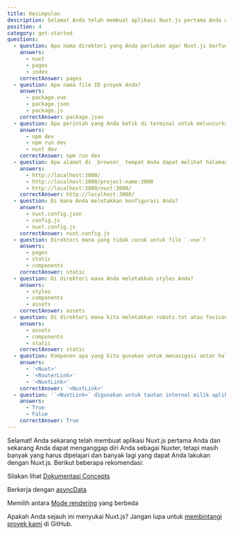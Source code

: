 ```yaml
---
title: Kesimpulan
description: Selamat Anda telah membuat aplikasi Nuxt.js pertama Anda dan sekarang Anda dapat menganggap diri Anda seorang Nuxter. Namun masih banyak lagi yang harus dipelajari dan banyak lagi yang dapat Anda lakukan dengan Nuxt.js. Berikut ini beberapa rekomendasi.
position: 4
category: get-started
questions:
  - question: Apa nama direktori yang Anda perlukan agar Nuxt.js berfungsi?
    answers:
      - nuxt
      - pages
      - index
    correctAnswer: pages
  - question: Apa nama file ID proyek Anda?
    answers:
      - package.vue
      - package.json
      - package.js
    correctAnswer: package.json
  - question: Apa perintah yang Anda ketik di terminal untuk meluncurkan proyek Nuxt.js Anda?
    answers:
      - npm dev
      - npm run dev
      - nuxt dev
    correctAnswer: npm run dev
  - question: Apa alamat di _browser_ tempat Anda dapat melihat halaman Anda dalam mode pengembangan?
    answers:
      - http://localhost:3000/
      - http://localhost:3000/project-name:3000
      - http://localhost:3000/nuxt:3000/
    correctAnswer: http://localhost:3000/
  - question: Di mana Anda meletakkan konfigurasi Anda?
    answers:
      - nuxt.config.json
      - config.js
      - nuxt.config.js
    correctAnswer: nuxt.config.js
  - question: Direktori mana yang tidak cocok untuk file `.vue`?
    answers:
      - pages
      - static
      - components
    correctAnswer: static
  - question: Di direktori mana Anda meletakkan styles Anda?
    answers:
      - styles
      - components
      - assets
    correctAnswer: assets
  - question: Di direktori mana kita meletakkan robots.txt atau favicon?
    answers:
      - assets
      - components
      - static
    correctAnswer: static
  - question: Komponen apa yang kita gunakan untuk menavigasi antar halaman?
    answers:
      - '<Nuxt>'
      - '<RouterLink>'
      - '<NuxtLink>'
    correctAnswer: '<NuxtLink>'
  - question: '`<NuxtLink>` digunakan untuk tautan internal milik aplikasi Nuxt.js?'
    answers:
      - True
      - False
    correctAnswer: True
---
```


Selamat! Anda sekarang telah membuat aplikasi Nuxt.js pertama Anda dan sekarang Anda dapat menganggap diri Anda sebagai Nuxter, tetapi masih banyak yang harus dipelajari dan banyak lagi yang dapat Anda lakukan dengan Nuxt.js. Berikut beberapa rekomendasi:

<base-alert type="next">

Silakan lihat [Dokumentasi Concepts](../concepts/views)

</base-alert>

<base-alert type="next">

Berkerja dengan [asyncData](/docs/2.x/features/data-fetching#async-data)

</base-alert>

<base-alert type="next">

Memilih antara [Mode rendering](/docs/2.x/x/features/rendering-modes) yang berbeda

</base-alert>

<base-alert type="star">

Apakah Anda sejauh ini menyukai Nuxt.js? Jangan lupa untuk [membintangi proyek kami](https://github.com/nuxt/nuxt.js) di GitHub.

</base-alert>

<quiz :questions="questions"></quiz>

